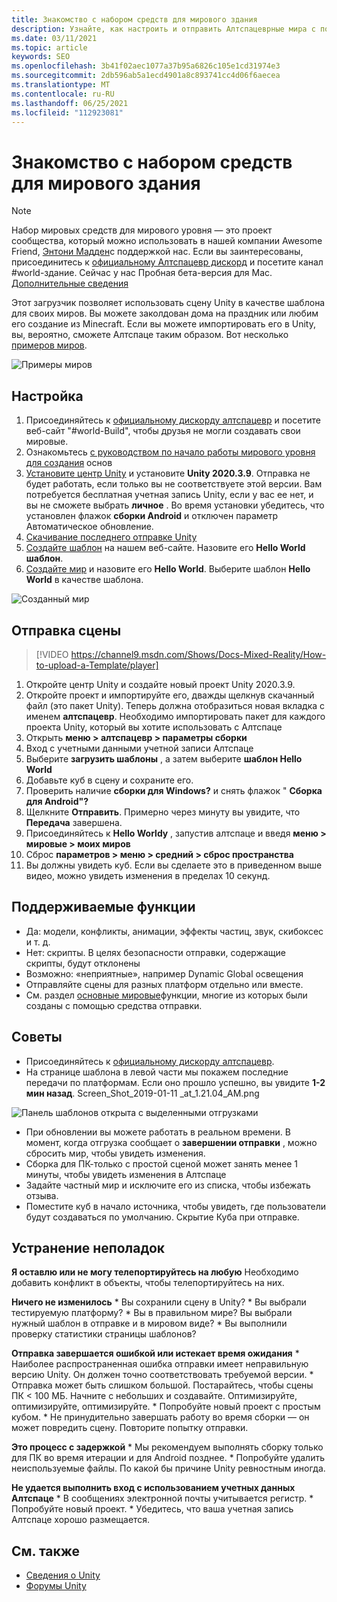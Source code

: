```yaml
---
title: Знакомство с набором средств для мирового здания
description: Узнайте, как настроить и отправить Алтспацеврные мира с помощью шаблонов сцен Unity с помощью набора мирового здания.
ms.date: 03/11/2021
ms.topic: article
keywords: SEO
ms.openlocfilehash: 3b41f02aec1077a37b95a6826c105e1cd31974e3
ms.sourcegitcommit: 2db596ab5a1ecd4901a8c893741cc4d06f6aecea
ms.translationtype: MT
ms.contentlocale: ru-RU
ms.lasthandoff: 06/25/2021
ms.locfileid: "112923081"
---
```

# <a name="introducing-the-world-building-toolkit"></a>Знакомство с набором средств для мирового здания

> [!NOTE]
> Набор мировых средств для мирового уровня — это проект сообщества, который можно использовать в нашей компании Awesome Friend, [Энтони Мадден](https://twitter.com/chigamesstudio)с поддержкой нас. Если вы заинтересованы, присоединитесь к [официальному Алтспацевр дискорд](https://discordapp.com/invite/altspacevr) и посетите канал #world-здание. Сейчас у нас Пробная бета-версия для Mac. [Дополнительные сведения](https://altvr.com/altspacevr-mac)

Этот загрузчик позволяет использовать сцену Unity в качестве шаблона для своих миров. Вы можете заколдован дома на праздник или любим его создание из Minecraft. Если вы можете импортировать его в Unity, вы, вероятно, сможете Алтспаце таким образом. Вот несколько [примеров миров](https://account.altvr.com/worlds/1046572460192825569).

![Примеры миров](images/unity-uploader-img-01.png)

## <a name="setup"></a>Настройка

1. Присоединяйтесь к [официальному дискорду алтспацевр](https://discordapp.com/invite/altspacevr) и посетите веб-сайт "#world-Build", чтобы друзья не могли создавать свои мировые.
2. Ознакомьтесь [с руководством по начало работы мирового уровня для создания](world-building-getting-started.md) основ
3. [Установите центр Unity](https://blogs.unity3d.com/2018/01/24/streamline-your-workflow-introducing-unity-hub-beta) и установите **Unity 2020.3.9**. Отправка не будет работать, если только вы не соответствуете этой версии. Вам потребуется бесплатная учетная запись Unity, если у вас ее нет, и вы не сможете выбрать **личное** . Во время установки убедитесь, что установлен флажок **сборки Android** и отключен параметр Автоматическое обновление.
4. [Скачивание последнего отправке Unity](upgrading-content-to-the-latest-unity.md#altspacevr-uploader-v090-upgrade-guide)
5. [Создайте шаблон](https://account.altvr.com/space_templates/new) на нашем веб-сайте. Назовите его **Hello World шаблон**.
6. [Создайте мир](https://account.altvr.com/worlds/my) и назовите его **Hello World**. Выберите шаблон **Hello World** в качестве шаблона.

![Созданный мир](images/unity-uploader-img-02.png)

## <a name="upload-your-scene"></a>Отправка сцены

> [!VIDEO https://channel9.msdn.com/Shows/Docs-Mixed-Reality/How-to-upload-a-Template/player]

1. Откройте центр Unity и создайте новый проект Unity 2020.3.9.
2. Откройте проект и импортируйте его, дважды щелкнув скачанный файл (это пакет Unity). Теперь должна отобразиться новая вкладка с именем **алтспацевр**. Необходимо импортировать пакет для каждого проекта Unity, который вы хотите использовать с Алтспаце
3. Открыть **меню > алтспацевр > параметры сборки**
4. Вход с учетными данными учетной записи Алтспаце
5. Выберите **загрузить шаблоны** , а затем выберите **шаблон Hello World**
6. Добавьте куб в сцену и сохраните его.
7. Проверить наличие **сборки для Windows?** и снять флажок " **Сборка для Android"?**
8. Щелкните **Отправить**. Примерно через минуту вы увидите, что **Передача** завершена.
9. Присоединяйтесь к **Hello Worldу** , запустив алтспаце и введя **меню > мировые > моих миров**
10. Сброс **параметров > меню > средний > сброс пространства**
11. Вы должны увидеть куб. Если вы сделаете это в приведенном выше видео, можно увидеть изменения в пределах 10 секунд.

## <a name="whats-supported"></a>Поддерживаемые функции

* Да: модели, конфликты, анимации, эффекты частиц, звук, скибоксес и т. д.
* Нет: скрипты. В целях безопасности отправки, содержащие скрипты, будут отклонены
* Возможно: «неприятные», например Dynamic Global освещения
* Отправляйте сцены для разных платформ отдельно или вместе.
* См. раздел [основные мировые](https://account.altvr.com/worlds/featured)функции, многие из которых были созданы с помощью средства отправки.

## <a name="tips"></a>Советы

* Присоединяйтесь к [официальному дискорду алтспацевр](https://discordapp.com/invite/altspacevr).
* На странице шаблона в левой части мы покажем последние передачи по платформам. Если оно прошло успешно, вы увидите **1-2 мин назад**. Screen_Shot_2019-01-11 _at_1.21.04_AM.png

![Панель шаблонов открыта с выделенными отгрузками](images/unity-uploader-img-03.png)

* При обновлении вы можете работать в реальном времени. В момент, когда отгрузка сообщает о **завершении отправки** , можно сбросить мир, чтобы увидеть изменения.
* Сборка для ПК-только с простой сценой может занять менее 1 минуты, чтобы увидеть изменения в Алтспаце
* Задайте частный мир и исключите его из списка, чтобы избежать отзыва.
* Поместите куб в начало источника, чтобы увидеть, где пользователи будут создаваться по умолчанию. Скрытие Куба при отправке.

## <a name="troubleshooting"></a>Устранение неполадок

**Я оставлю или не могу телепортируйтесь на любую** Необходимо добавить конфликт в объекты, чтобы телепортируйтесь на них.

**Ничего не изменилось**
    * Вы сохранили сцену в Unity?
    * Вы выбрали тестируемую платформу?
    * Вы в правильном мире? Вы выбрали нужный шаблон в отправке и в мировом виде?
    * Вы выполнили проверку статистики страницы шаблонов?

**Отправка завершается ошибкой или истекает время ожидания**
    * Наиболее распространенная ошибка отправки имеет неправильную версию Unity. Он должен точно соответствовать требуемой версии.
    * Отправка может быть слишком большой. Постарайтесь, чтобы сцены ПК < 100 МБ. Начните с небольших и создавайте. Оптимизируйте, оптимизируйте, оптимизируйте.
    * Попробуйте новый проект с простым кубом.
    * Не принудительно завершать работу во время сборки — он может повредить сцену. Повторите попытку отправки.

**Это процесс с задержкой**
    * Мы рекомендуем выполнять сборку только для ПК во время итерации и для Android позднее.
    * Попробуйте удалить неиспользуемые файлы. По какой бы причине Unity ревностным иногда.

**Не удается выполнить вход с использованием учетных данных Алтспаце**
    * В сообщениях электронной почты учитывается регистр.
    * Попробуйте новый проект.
    * Убедитесь, что ваша учетная запись Алтспаце хорошо размещается.

## <a name="see-also"></a>См. также

* [Сведения о Unity](https://unity3d.com/learn)
* [Форумы Unity](https://forum.unity.com)
